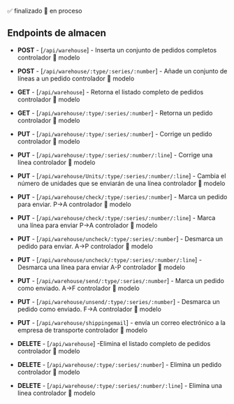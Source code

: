 ✅ finalizado
🧠 en proceso

## Endpoints de almacen

-   **POST** - [`/api/warehouse`] - Inserta un conjunto de pedidos completos
    controlador 🧠
    modelo
-   **POST** - [`/api/warehouse/:type/:series/:number`] - Añade un conjunto de líneas a un pedido
    controlador 🧠
    modelo

-   **GET** - [`/api/warehouse`] - Retorna el listado completo de pedidos
    controlador 🧠
    modelo
-   **GET** - [`/api/warehouse/:type/:series/:number`] - Retorna un pedido
    controlador 🧠
    modelo

-   **PUT** - [`/api/warehouse/:type/:series/:number`] - Corrige un pedido
    controlador 🧠
    modelo
-   **PUT** - [`/api/warehouse/:type/:series/:number/:line`] - Corrige una línea
    controlador 🧠
    modelo
-   **PUT** - [`/api/warehouse/Units/:type/:series/:number/:line`] - Cambia el número de unidades que se enviarán de una línea
    controlador 🧠
    modelo

-   **PUT** - [`/api/warehouse/check/:type/:series/:number`] - Marca un pedido para enviar. P->A
    controlador 🧠
    modelo
-   **PUT** - [`/api/warehouse/check/:type/:series/:number/:line`] - Marca una línea para enviar P->A
    controlador 🧠
    modelo

-   **PUT** - [`/api/warehouse/uncheck/:type/:series/:number`] - Desmarca un pedido para enviar. A->P
    controlador 🧠
    modelo
-   **PUT** - [`/api/warehouse/uncheck/:type/:series/:number/:line`] - Desmarca una línea para enviar A-P
    controlador 🧠
    modelo

-   **PUT** - [`/api/warehouse/send/:type/:series/:number`] - Marca un pedido como enviado. A->F
    controlador 🧠
    modelo

-   **PUT** - [`/api/warehouse/unsend/:type/:series/:number`] - Desmarca un pedido como enviado. F->A
    controlador 🧠
    modelo

-   **PUT** - [`/api/warehouse/shippingemail`] - envía un correo electrónico a la empresa de transporte
    controlador 🧠
    modelo

-   **DELETE** - [`/api/warehouse`] -Elimina el listado completo de pedidos
    controlador 🧠
    modelo
-   **DELETE** - [`/api/warehouse/:type/:series/:number`] - Elimina un pedido
    controlador 🧠
    modelo
-   **DELETE** - [`/api/warehouse/:type/:series/:number/:line`] - Elimina una linea
    controlador 🧠
    modelo
